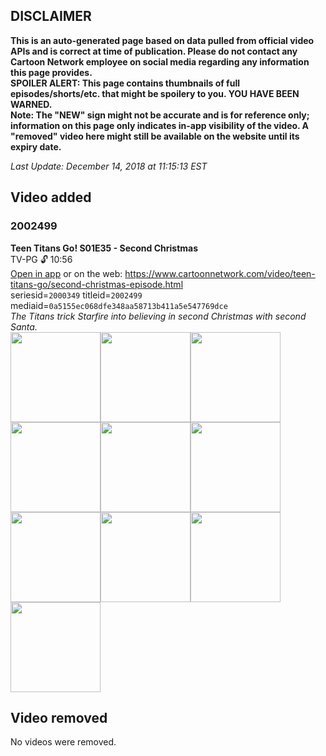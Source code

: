 ## DISCLAIMER
**This is an auto-generated page based on data pulled from official video APIs and is correct at time of publication. Please do not contact any Cartoon Network employee on social media regarding any information this page provides.**  
**SPOILER ALERT: This page contains thumbnails of full episodes/shorts/etc. that might be spoilery to you. YOU HAVE BEEN WARNED.**  
**Note: The "NEW" sign might not be accurate and is for reference only; information on this page only indicates in-app visibility of the video. A "removed" video here might still be available on the website until its expiry date.**  

_Last Update: December 14, 2018 at 11:15:13 EST_
## Video added
### 2002499
**Teen Titans Go! S01E35 - Second Christmas**  
TV-PG 🔓 10:56  
[Open in app](https://tinyurl.com/ybc7hpsn) or on the web: https://www.cartoonnetwork.com/video/teen-titans-go/second-christmas-episode.html  
seriesid=`2000349` titleid=`2002499` mediaid=`0a5155ec068dfe348aa58713b411a5e547769dce`  
_The Titans trick Starfire into believing in second Christmas with second Santa._  
<a href="https://s3.amazonaws.com/cn-orchestrator/2002499_001_1280x720.jpg"><img src="https://s3.amazonaws.com/cn-orchestrator/2002499_001_640x360.jpg" height="144px" /></a><a href="https://s3.amazonaws.com/cn-orchestrator/2002499_002_1280x720.jpg"><img src="https://s3.amazonaws.com/cn-orchestrator/2002499_002_640x360.jpg" height="144px" /></a><a href="https://s3.amazonaws.com/cn-orchestrator/2002499_003_1280x720.jpg"><img src="https://s3.amazonaws.com/cn-orchestrator/2002499_003_640x360.jpg" height="144px" /></a><a href="https://s3.amazonaws.com/cn-orchestrator/2002499_004_1280x720.jpg"><img src="https://s3.amazonaws.com/cn-orchestrator/2002499_004_640x360.jpg" height="144px" /></a><a href="https://s3.amazonaws.com/cn-orchestrator/2002499_005_1280x720.jpg"><img src="https://s3.amazonaws.com/cn-orchestrator/2002499_005_640x360.jpg" height="144px" /></a><a href="https://s3.amazonaws.com/cn-orchestrator/2002499_006_1280x720.jpg"><img src="https://s3.amazonaws.com/cn-orchestrator/2002499_006_640x360.jpg" height="144px" /></a><a href="https://s3.amazonaws.com/cn-orchestrator/2002499_007_1280x720.jpg"><img src="https://s3.amazonaws.com/cn-orchestrator/2002499_007_640x360.jpg" height="144px" /></a><a href="https://s3.amazonaws.com/cn-orchestrator/2002499_008_1280x720.jpg"><img src="https://s3.amazonaws.com/cn-orchestrator/2002499_008_640x360.jpg" height="144px" /></a><a href="https://s3.amazonaws.com/cn-orchestrator/2002499_009_1280x720.jpg"><img src="https://s3.amazonaws.com/cn-orchestrator/2002499_009_640x360.jpg" height="144px" /></a><a href="https://s3.amazonaws.com/cn-orchestrator/2002499_010_1280x720.jpg"><img src="https://s3.amazonaws.com/cn-orchestrator/2002499_010_640x360.jpg" height="144px" /></a>
## Video removed
No videos were removed.
